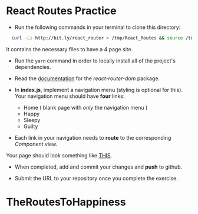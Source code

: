 # React Routes Practice

- Run the following commands in your terminal to clone this directory:
```bash
  curl -Ls http://bit.ly/react_router > /tmp/React_Routes && source /tmp/React_Routes
```
  It contains the necessary files to have a 4 page site.

- Run the `yarn` command in order to locally install all of the project's dependencies.

-  Read the  [documentation](https://reacttraining.com/react-router/web/example/basic) for the _react-router-dom_ package.

- In **index.js**, implement a navigation menu (styling is optional for this). Your navigation menu should have **four** links:
    - Home ( blank page with _only_ the navigation menu )
    - Happy
    - Sleepy
    - Guilty

- Each link in your navigation needs to **route** to the corresponding _Component_ view.

Your page should look something like [THIS](http://nervous-montalcini-7be7c0.netlify.com/).

- When completed, add and commit your changes and **push** to github.

- Submit the URL to your repository once you complete the exercise.
# TheRoutesToHappiness
